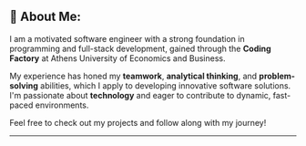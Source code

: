 ## 💫 About Me:

I am a motivated software engineer with a strong foundation in programming and full-stack development, gained through the **Coding Factory** at Athens University of Economics and Business.

My experience has honed my **teamwork**, **analytical thinking**, and **problem-solving** abilities, which I apply to developing innovative software solutions. I'm passionate about **technology** and eager to contribute to dynamic, fast-paced environments.

Feel free to check out my projects and follow along with my journey!

---


